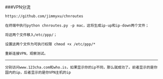 ###VPN分流

	https://github.com/jimmyxu/chnroutes
	
	在终端中执行python chnroutes.py -p mac，这将生成ip-up和ip-down两个文件；
	
	将这两个文件移入/etc/ppp/；
	
	设置这两个文件为可执行权限 chmod +x /etc/ppp/*
	
	重新连接VPN，观察测试。
    
---
	
	分别访问www.123cha.com和who.is，如果显示你的ip不同，那么就成功了。前者显示的是你国内的ip，后者显示的是你VPN主机的ip
